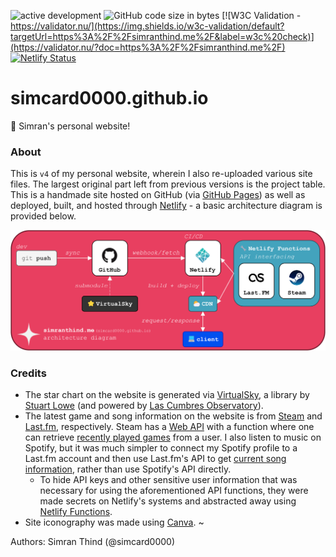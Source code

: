 ![active development](https://img.shields.io/badge/active%20dev-yes-brightgreen.svg)
![GitHub code size in bytes](https://img.shields.io/github/languages/code-size/simcard0000/simcard0000.github.io.svg)
[![W3C Validation - https://validator.nu/](https://img.shields.io/w3c-validation/default?targetUrl=https%3A%2F%2Fsimranthind.me%2F&label=w3c%20check)](https://validator.nu/?doc=https%3A%2F%2Fsimranthind.me%2F)
[![Netlify Status](https://api.netlify.com/api/v1/badges/702be976-e0b8-4a38-b0e1-9418516fb442/deploy-status)](https://app.netlify.com/sites/silver-crumble-6089ac/deploys)

# simcard0000.github.io
🌃 Simran's personal website!

### About
This is `v4` of my personal website, wherein I also re-uploaded various site files. The largest original part left from previous versions is the project table. This is a handmade site hosted on GitHub (via [GitHub Pages](https://pages.github.com/)) as well as deployed, built, and hosted through [Netlify](https://www.netlify.com/) - a basic architecture diagram is provided below.

![Simran's personal website architecture diagram](https://github.com/simcard0000/simcard0000.github.io/blob/main/assets/personal-site-arch.png)

### Credits
* The star chart on the website is generated via [VirtualSky](https://slowe.github.io/VirtualSky/), a library by [Stuart Lowe](https://github.com/slowe/VirtualSky) (and powered by  [Las Cumbres Observatory](https://lco.global/)).
* The latest game and song information on the website is from [Steam](https://store.steampowered.com/) and [Last.fm](https://www.last.fm/), respectively. Steam has a [Web API](https://developer.valvesoftware.com/wiki/Steam_Web_API) with a function where one can retrieve [recently played games](https://developer.valvesoftware.com/wiki/Steam_Web_API#GetRecentlyPlayedGames_.28v0001.29) from a user. I also listen to music on Spotify, but it was much simpler to connect my Spotify profile to a Last.fm account and then use Last.fm's API to get [current song information](https://www.last.fm/api/show/user.getRecentTracks), rather than use Spotify's API directly.
    * To hide API keys and other sensitive user information that was necessary for using the aforementioned API functions, they were made secrets on Netlify's systems and abstracted away using [Netlify Functions](https://docs.netlify.com/functions/overview/).
* Site iconography was made using [Canva](https://www.canva.com).
~

Authors: Simran Thind (@simcard0000)
